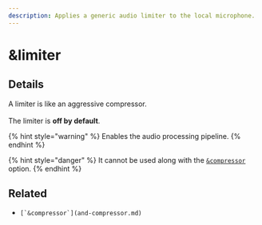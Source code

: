 ```yaml
---
description: Applies a generic audio limiter to the local microphone.
---
```


# \&limiter

## Details

A limiter is like an aggressive compressor.\
\
The limiter is **off by default**.

{% hint style="warning" %}
Enables the audio processing pipeline.
{% endhint %}

{% hint style="danger" %}
It cannot be used along with the [`&compressor`](and-compressor.md) option.
{% endhint %}

## Related

* ``[`&compressor`](and-compressor.md)``
